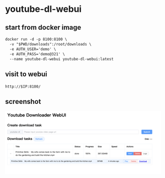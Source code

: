 # youtube-dl-webui

## start from docker image

```
docker run -d -p 8100:8100 \
  -v "$PWD/downloads":/root/downloads \
  -e AUTH_USER='demo' \
  -e AUTH_PASS='demo@321' \
  --name youtube-dl-webui youtube-dl-webui:latest
```

## visit to webui

`http://$IP:8100/`

## screenshot

![preview](./images/preview.png)
